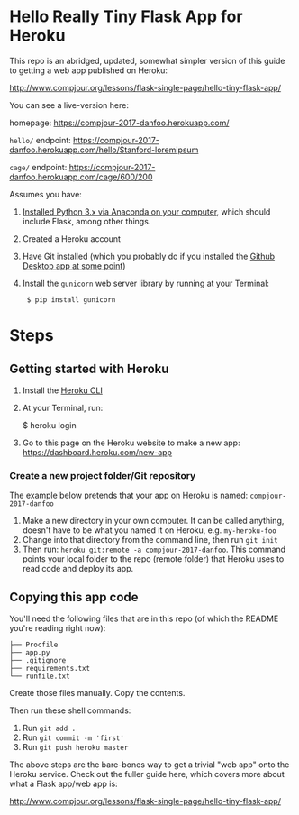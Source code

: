 # Hello Really Tiny Flask App for Heroku

This repo is an abridged, updated, somewhat simpler version of this guide to getting a web app published on Heroku:

http://www.compjour.org/lessons/flask-single-page/hello-tiny-flask-app/

You can see a live-version here:

homepage: https://compjour-2017-danfoo.herokuapp.com/ 

`hello/` endpoint: https://compjour-2017-danfoo.herokuapp.com/hello/Stanford-loremipsum

`cage/` endpoint: https://compjour-2017-danfoo.herokuapp.com/cage/600/200



Assumes you have:

1. [Installed Python 3.x via Anaconda on your computer](http://2017.compciv.org/guide/topics/python/installing-python-via-anaconda.html?highlight=anaconda), which should include Flask, among other things.
2. Created a Heroku account
3. Have Git installed (which you probably do if you installed the [Github Desktop app at some point](https://desktop.github.com/))
4. Install the `gunicorn` web server library by running at your Terminal:

        $ pip install gunicorn

# Steps

## Getting started with Heroku

1. Install the [Heroku CLI](https://devcenter.heroku.com/articles/heroku-command-line)
2. At your Terminal, run:

    $ heroku login
 
3. Go to this page on the Heroku website to make a new app: https://dashboard.heroku.com/new-app



### Create a new project folder/Git repository

The example below pretends that your app on Heroku is named:  `compjour-2017-danfoo`



1. Make a new directory in your own computer. It can be called anything, doesn't have to be what you named it on Heroku, e.g. `my-heroku-foo`
2. Change into that directory from the command line, then run `git init`
3. Then run: `heroku git:remote -a compjour-2017-danfoo`. This command points your local folder to the repo (remote folder) that Heroku uses to read code and deploy its app.



## Copying this app code

You'll need the following files that are in this repo (of which the README you're reading right now):

```
├── Procfile
├── app.py
├── .gitignore
├── requirements.txt
└── runfile.txt
```

Create those files manually. Copy the contents.

Then run these shell commands:

1. Run `git add .`
2. Run `git commit -m 'first'`
3. Run `git push heroku master`



The above steps are the bare-bones way to get a trivial "web app" onto the Heroku service. Check out the fuller guide here, which covers more about what a Flask app/web app is:

http://www.compjour.org/lessons/flask-single-page/hello-tiny-flask-app/





